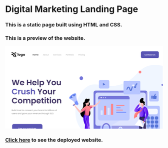 # Digital Marketing Landing Page

### This is a static page built using HTML and CSS.

### This is a preview of the website.

![Digital Marketing Landing Page](./thumbnail.png)

### [Click here](https://digital-marketing-landing-page-melonlobo.vercel.app) to see the deployed website.
